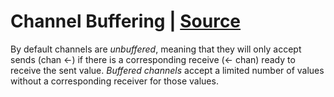# Channel Buffering | [Source](https://gobyexample.com/channel-buffering)

By default channels are *unbuffered*, meaning that they will only accept sends (chan <-) if there is a corresponding receive (<- chan) ready to receive the sent value. *Buffered channels* accept a limited number of values without a corresponding receiver for those values.